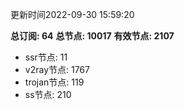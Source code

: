 更新时间2022-09-30 15:59:20

**总订阅: 64**
**总节点: 10017**
**有效节点: 2107**
- ssr节点: 11
- v2ray节点: 1767
- trojan节点: 119
- ss节点: 210
